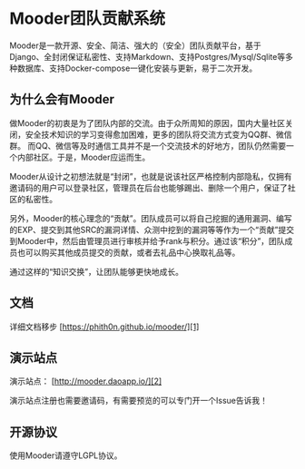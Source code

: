 # Mooder团队贡献系统

Mooder是一款开源、安全、简洁、强大的（安全）团队贡献平台，基于Django、全封闭保证私密性、支持Markdown、支持Postgres/Mysql/Sqlite等多种数据库、支持Docker-compose一键化安装与更新，易于二次开发。

## 为什么会有Mooder

做Mooder的初衷是为了团队内部的交流。由于众所周知的原因，国内大量社区关闭，安全技术知识的学习变得愈加困难，更多的团队将交流方式变为QQ群、微信群。
而QQ、微信等及时通信工具并不是一个交流技术的好地方，团队仍然需要一个内部社区。于是，Mooder应运而生。

Mooder从设计之初想法就是“封闭”，也就是说该社区严格控制内部隐私，仅拥有邀请码的用户可以登录社区，管理员在后台也能够踢出、删除一个用户，保证了社区的私密性。

另外，Mooder的核心理念的“贡献”。团队成员可以将自己挖掘的通用漏洞、编写的EXP、提交到其他SRC的漏洞详情、众测中挖到的漏洞等等作为一个“贡献”提交到Mooder中，然后由管理员进行审核并给予rank与积分。通过该“积分”，团队成员也可以购买其他成员提交的贡献，或者去礼品中心换取礼品等。

通过这样的“知识交换”，让团队能够更快地成长。

## 文档

详细文档移步 [https://phith0n.github.io/mooder/][1]

## 演示站点

演示站点： [http://mooder.daoapp.io/][2]

演示站点注册也需要邀请码，有需要预览的可以专门开一个Issue告诉我！

## 开源协议

使用Mooder请遵守LGPL协议。

[1]: https://phith0n.github.io/mooder/
[2]: http://mooder.daoapp.io/
